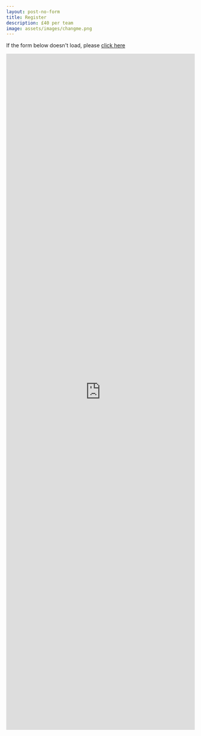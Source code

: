 ```yaml
---
layout: post-no-form
title: Register
description: £40 per team
image: assets/images/changme.png
---
```


If the form below doesn't load, please <a href="https://forms.gle/q9QSQq7wzHsuhBTF9">click here</a>

<iframe src="https://forms.gle/q9QSQq7wzHsuhBTF9" width="100%" height="1808" frameborder="0" marginheight="0" marginwidth="0">Loading…</iframe>

